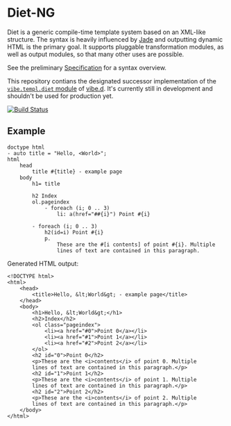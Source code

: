 Diet-NG
=======

Diet is a generic compile-time template system based on an XML-like structure. The syntax is heavily influenced by [Jade](http://jade-lang.com) and outputting dynamic HTML is the primary goal. It supports pluggable transformation modules, as well as output modules, so that many other uses are possible.

See the preliminary [Specification](SPEC.md) for a syntax overview.

This repository contians the designated successor implementation of the [`vibe.templ.diet` module](https://vibed.org/api/vibe.templ.diet/) of [vibe.d](https://vibed.org/). It's currently still in development and shouldn't be used for production yet.

[![Build Status](https://travis-ci.org/rejectedsoftware/diet-ng.svg?branch=master)](https://travis-ci.org/rejectedsoftware/diet-ng)


Example
-------

	doctype html
	- auto title = "Hello, <World>";
	html
		head
			title #{title} - example page
		body
			h1= title

			h2 Index
			ol.pageindex
				- foreach (i; 0 .. 3)
					li: a(href="##{i}") Point #{i}

			- foreach (i; 0 .. 3)
				h2(id=i) Point #{i}
				p.
					These are the #[i contents] of point #{i}. Multiple
					lines of text are contained in this paragraph.

Generated HTML output:

	<!DOCTYPE html>
	<html>
		<head>
			<title>Hello, &lt;World&gt; - example page</title>
		</head>
		<body>
			<h1>Hello, &lt;World&gt;</h1>
			<h2>Index</h2>
			<ol class="pageindex">
				<li><a href="#0">Point 0</a></li>
				<li><a href="#1">Point 1</a></li>
				<li><a href="#2">Point 2</a></li>
			</ol>
			<h2 id="0">Point 0</h2>
			<p>These are the <i>contents</i> of point 0. Multiple
			lines of text are contained in this paragraph.</p>
			<h2 id="1">Point 1</h2>
			<p>These are the <i>contents</i> of point 1. Multiple
			lines of text are contained in this paragraph.</p>
			<h2 id="2">Point 2</h2>
			<p>These are the <i>contents</i> of point 2. Multiple
			lines of text are contained in this paragraph.</p>
		</body>
	</html>
